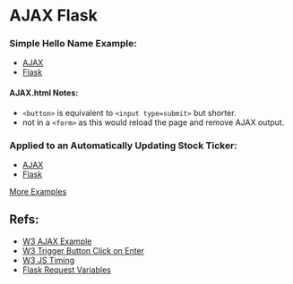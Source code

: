# AJAX Flask

### Simple Hello Name Example:
* [AJAX](https://github.com/eniompw/AJAX-Flask/blob/main/templates/ajax.html)
* [Flask](https://github.com/eniompw/AJAX-Flask/blob/main/flask_app.py)

#### AJAX.html Notes:
* `<button>` is equivalent to `<input type=submit>` but shorter.
* not in a `<form>` as this would reload the page and remove AJAX output.

### Applied to an Automatically Updating Stock Ticker:
* [AJAX](https://github.com/eniompw/AJAX-Flask/blob/main/templates/stock.html)
* [Flask](https://github.com/eniompw/AJAX-Flask/blob/main/stock.py)

[More Examples](https://github.com/eniompw/DynamicFlask)

## Refs:
* [W3 AJAX Example](https://web.archive.org/web/20210607235923/https://www.w3schools.com/js/js_ajax_intro.asp)
* [W3 Trigger Button Click on Enter](https://www.w3schools.com/howto/tryit.asp?filename=tryhow_js_trigger_button_enter)
* [W3 JS Timing](https://www.w3schools.com/js/js_timing.asp)
* [Flask Request Variables](https://flask.palletsprojects.com/en/1.1.x/quickstart/#the-request-object)
